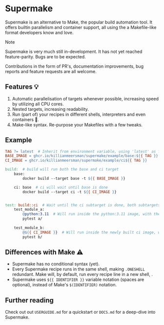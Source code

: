 # Supermake
Supermake is an alternative to Make, the popular build automation tool.
It offers builtin parallelism and container support, all using the a Makefile-like format developers know and love.

> [!Note]  
> Supermake is very much still in-development. It has not yet reached feature-parity. Bugs are to be expected.
> 
> Contributions in the form of PR's, documentation improvements, bug reports and feature requests are all welcome.

## Features 💡
1. Automatic parallelisation of targets whenever possible, increasing speed by utilizing all CPU cores.
2. Nested targets, increasing readability.
3. Run (part of) your recipes in different shells, interpreters and even containers 🐳.
5. Make-like syntax. Re-purpose your Makefiles with a few tweaks.

## Example
```Makefile
TAG ?= latest  # Inherit from environment variable, using 'latest' as fallback
BASE_IMAGE = ghcr.io/killianmeersman/supermake/example/base:${{ TAG }}
CI_IMAGE = ghcr.io/killianmeersman/supermake/example/ci${{ TAG }}

build:  # build will run both the base and ci target
	base:
		docker build --target base -t ${{ BASE_IMAGE }}

	ci: base  # ci will wait until base is done
		docker build --target ci -t ${{ CI_IMAGE }}


test: build::ci  # Wait until the ci subtarget is done, both subtargets will run in parallel
	test_module_a:
		@python:3.11  # Will run inside the python:3.11 image, with the current directory mounted inside
		pytest a/
	
	test_module_b:
		@${{ CI_IMAGE }}  # Will run inside the newly built ci image, with the current directory mounted inside
		pytest b/
```

## Differences with Make ⚠️
- Supermake has no conditional syntax (yet).
- Every Supermake recipe runs in the same shell, making `.ONESHELL` redundant. Make will, by default, run every recipe line in a new shell, .
- Supermake uses `${{ IDENTIFIER }}` variable notation (spaces are optional), instead of Make's `$(IDENTIFIER)` notation.


## Further reading
Check out out `USERGUIDE.md` for a quickstart or `DOCS.md` for a deep-dive into Supermake.
